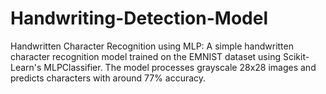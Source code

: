 # Handwriting-Detection-Model
Handwritten Character Recognition using MLP: A simple handwritten character recognition model trained on the EMNIST dataset using Scikit-Learn's MLPClassifier. The model processes grayscale 28x28 images and predicts characters with around 77% accuracy.
